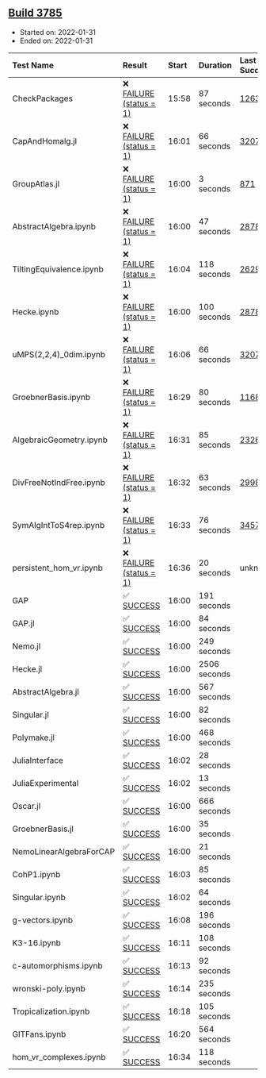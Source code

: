 ## [Build 3785](https://oscarci.mathematik.uni-kl.de/job/oscar-stable/3785/)

* Started on: 2022-01-31
* Ended on: 2022-01-31

| Test Name    | Result | Start | Duration | Last Success | First Failure |
|:-------------|:-------|:------|:---------|:-------------|:--------------|
| CheckPackages | ❌ [FAILURE (status = 1)](https://oscarci.mathematik.uni-kl.de/job/oscar-stable/3785/artifact/logs/build-3785/CheckPackages.log) | 15:58 | 87 seconds | [1263](https://oscarci.mathematik.uni-kl.de/job/oscar-stable/1263/) | [1264](https://oscarci.mathematik.uni-kl.de/job/oscar-stable/1264/) |
| CapAndHomalg.jl | ❌ [FAILURE (status = 1)](https://oscarci.mathematik.uni-kl.de/job/oscar-stable/3785/artifact/logs/build-3785/CapAndHomalg.jl.log) | 16:01 | 66 seconds | [3207](https://oscarci.mathematik.uni-kl.de/job/oscar-stable/3207/) | [3208](https://oscarci.mathematik.uni-kl.de/job/oscar-stable/3208/) |
| GroupAtlas.jl | ❌ [FAILURE (status = 1)](https://oscarci.mathematik.uni-kl.de/job/oscar-stable/3785/artifact/logs/build-3785/GroupAtlas.jl.log) | 16:00 | 3 seconds | [871](https://oscarci.mathematik.uni-kl.de/job/oscar-stable/871/) | [872](https://oscarci.mathematik.uni-kl.de/job/oscar-stable/872/) |
| AbstractAlgebra.ipynb | ❌ [FAILURE (status = 1)](https://oscarci.mathematik.uni-kl.de/job/oscar-stable/3785/artifact/logs/build-3785/AbstractAlgebra.ipynb.log) | 16:00 | 47 seconds | [2878](https://oscarci.mathematik.uni-kl.de/job/oscar-stable/2878/) | [2879](https://oscarci.mathematik.uni-kl.de/job/oscar-stable/2879/) |
| TiltingEquivalence.ipynb | ❌ [FAILURE (status = 1)](https://oscarci.mathematik.uni-kl.de/job/oscar-stable/3785/artifact/logs/build-3785/TiltingEquivalence.ipynb.log) | 16:04 | 118 seconds | [2629](https://oscarci.mathematik.uni-kl.de/job/oscar-stable/2629/) | [2630](https://oscarci.mathematik.uni-kl.de/job/oscar-stable/2630/) |
| Hecke.ipynb | ❌ [FAILURE (status = 1)](https://oscarci.mathematik.uni-kl.de/job/oscar-stable/3785/artifact/logs/build-3785/Hecke.ipynb.log) | 16:00 | 100 seconds | [2878](https://oscarci.mathematik.uni-kl.de/job/oscar-stable/2878/) | [2879](https://oscarci.mathematik.uni-kl.de/job/oscar-stable/2879/) |
| uMPS(2,2,4)_0dim.ipynb | ❌ [FAILURE (status = 1)](https://oscarci.mathematik.uni-kl.de/job/oscar-stable/3785/artifact/logs/build-3785/uMPS-2-2-4-_0dim.ipynb.log) | 16:06 | 66 seconds | [3207](https://oscarci.mathematik.uni-kl.de/job/oscar-stable/3207/) | [3208](https://oscarci.mathematik.uni-kl.de/job/oscar-stable/3208/) |
| GroebnerBasis.ipynb | ❌ [FAILURE (status = 1)](https://oscarci.mathematik.uni-kl.de/job/oscar-stable/3785/artifact/logs/build-3785/GroebnerBasis.ipynb.log) | 16:29 | 80 seconds | [1168](https://oscarci.mathematik.uni-kl.de/job/oscar-stable/1168/) | [1169](https://oscarci.mathematik.uni-kl.de/job/oscar-stable/1169/) |
| AlgebraicGeometry.ipynb | ❌ [FAILURE (status = 1)](https://oscarci.mathematik.uni-kl.de/job/oscar-stable/3785/artifact/logs/build-3785/AlgebraicGeometry.ipynb.log) | 16:31 | 85 seconds | [2326](https://oscarci.mathematik.uni-kl.de/job/oscar-stable/2326/) | [2327](https://oscarci.mathematik.uni-kl.de/job/oscar-stable/2327/) |
| DivFreeNotIndFree.ipynb | ❌ [FAILURE (status = 1)](https://oscarci.mathematik.uni-kl.de/job/oscar-stable/3785/artifact/logs/build-3785/DivFreeNotIndFree.ipynb.log) | 16:32 | 63 seconds | [2998](https://oscarci.mathematik.uni-kl.de/job/oscar-stable/2998/) | [2999](https://oscarci.mathematik.uni-kl.de/job/oscar-stable/2999/) |
| SymAlgIntToS4rep.ipynb | ❌ [FAILURE (status = 1)](https://oscarci.mathematik.uni-kl.de/job/oscar-stable/3785/artifact/logs/build-3785/SymAlgIntToS4rep.ipynb.log) | 16:33 | 76 seconds | [3457](https://oscarci.mathematik.uni-kl.de/job/oscar-stable/3457/) | [3458](https://oscarci.mathematik.uni-kl.de/job/oscar-stable/3458/) |
| persistent_hom_vr.ipynb | ❌ [FAILURE (status = 1)](https://oscarci.mathematik.uni-kl.de/job/oscar-stable/3785/artifact/logs/build-3785/persistent_hom_vr.ipynb.log) | 16:36 | 20 seconds | unknown | unknown |
| GAP | ✅ [SUCCESS](https://oscarci.mathematik.uni-kl.de/job/oscar-stable/3785/artifact/logs/build-3785/GAP.log) | 16:00 | 191 seconds |  |  |
| GAP.jl | ✅ [SUCCESS](https://oscarci.mathematik.uni-kl.de/job/oscar-stable/3785/artifact/logs/build-3785/GAP.jl.log) | 16:00 | 84 seconds |  |  |
| Nemo.jl | ✅ [SUCCESS](https://oscarci.mathematik.uni-kl.de/job/oscar-stable/3785/artifact/logs/build-3785/Nemo.jl.log) | 16:00 | 249 seconds |  |  |
| Hecke.jl | ✅ [SUCCESS](https://oscarci.mathematik.uni-kl.de/job/oscar-stable/3785/artifact/logs/build-3785/Hecke.jl.log) | 16:00 | 2506 seconds |  |  |
| AbstractAlgebra.jl | ✅ [SUCCESS](https://oscarci.mathematik.uni-kl.de/job/oscar-stable/3785/artifact/logs/build-3785/AbstractAlgebra.jl.log) | 16:00 | 567 seconds |  |  |
| Singular.jl | ✅ [SUCCESS](https://oscarci.mathematik.uni-kl.de/job/oscar-stable/3785/artifact/logs/build-3785/Singular.jl.log) | 16:00 | 82 seconds |  |  |
| Polymake.jl | ✅ [SUCCESS](https://oscarci.mathematik.uni-kl.de/job/oscar-stable/3785/artifact/logs/build-3785/Polymake.jl.log) | 16:00 | 468 seconds |  |  |
| JuliaInterface | ✅ [SUCCESS](https://oscarci.mathematik.uni-kl.de/job/oscar-stable/3785/artifact/logs/build-3785/JuliaInterface.log) | 16:02 | 28 seconds |  |  |
| JuliaExperimental | ✅ [SUCCESS](https://oscarci.mathematik.uni-kl.de/job/oscar-stable/3785/artifact/logs/build-3785/JuliaExperimental.log) | 16:02 | 13 seconds |  |  |
| Oscar.jl | ✅ [SUCCESS](https://oscarci.mathematik.uni-kl.de/job/oscar-stable/3785/artifact/logs/build-3785/Oscar.jl.log) | 16:00 | 666 seconds |  |  |
| GroebnerBasis.jl | ✅ [SUCCESS](https://oscarci.mathematik.uni-kl.de/job/oscar-stable/3785/artifact/logs/build-3785/GroebnerBasis.jl.log) | 16:00 | 35 seconds |  |  |
| NemoLinearAlgebraForCAP | ✅ [SUCCESS](https://oscarci.mathematik.uni-kl.de/job/oscar-stable/3785/artifact/logs/build-3785/NemoLinearAlgebraForCAP.log) | 16:00 | 21 seconds |  |  |
| CohP1.ipynb | ✅ [SUCCESS](https://oscarci.mathematik.uni-kl.de/job/oscar-stable/3785/artifact/logs/build-3785/CohP1.ipynb.log) | 16:03 | 85 seconds |  |  |
| Singular.ipynb | ✅ [SUCCESS](https://oscarci.mathematik.uni-kl.de/job/oscar-stable/3785/artifact/logs/build-3785/Singular.ipynb.log) | 16:02 | 64 seconds |  |  |
| g-vectors.ipynb | ✅ [SUCCESS](https://oscarci.mathematik.uni-kl.de/job/oscar-stable/3785/artifact/logs/build-3785/g-vectors.ipynb.log) | 16:08 | 196 seconds |  |  |
| K3-16.ipynb | ✅ [SUCCESS](https://oscarci.mathematik.uni-kl.de/job/oscar-stable/3785/artifact/logs/build-3785/K3-16.ipynb.log) | 16:11 | 108 seconds |  |  |
| c-automorphisms.ipynb | ✅ [SUCCESS](https://oscarci.mathematik.uni-kl.de/job/oscar-stable/3785/artifact/logs/build-3785/c-automorphisms.ipynb.log) | 16:13 | 92 seconds |  |  |
| wronski-poly.ipynb | ✅ [SUCCESS](https://oscarci.mathematik.uni-kl.de/job/oscar-stable/3785/artifact/logs/build-3785/wronski-poly.ipynb.log) | 16:14 | 235 seconds |  |  |
| Tropicalization.ipynb | ✅ [SUCCESS](https://oscarci.mathematik.uni-kl.de/job/oscar-stable/3785/artifact/logs/build-3785/Tropicalization.ipynb.log) | 16:18 | 105 seconds |  |  |
| GITFans.ipynb | ✅ [SUCCESS](https://oscarci.mathematik.uni-kl.de/job/oscar-stable/3785/artifact/logs/build-3785/GITFans.ipynb.log) | 16:20 | 564 seconds |  |  |
| hom_vr_complexes.ipynb | ✅ [SUCCESS](https://oscarci.mathematik.uni-kl.de/job/oscar-stable/3785/artifact/logs/build-3785/hom_vr_complexes.ipynb.log) | 16:34 | 118 seconds |  |  |
